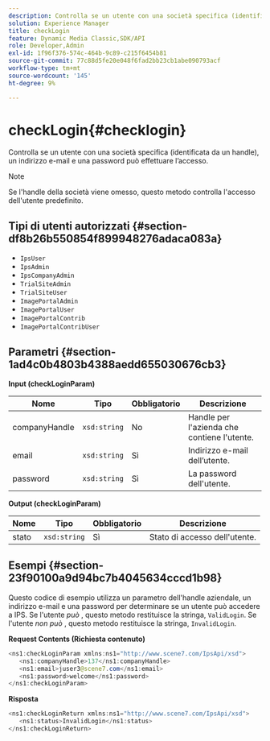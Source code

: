 ```yaml
---
description: Controlla se un utente con una società specifica (identificata da un handle), un indirizzo e-mail e una password può effettuare l’accesso.
solution: Experience Manager
title: checkLogin
feature: Dynamic Media Classic,SDK/API
role: Developer,Admin
exl-id: 1f96f376-574c-464b-9c89-c215f6454b81
source-git-commit: 77c88d5fe20e048f6fad2bb23cb1abe090793acf
workflow-type: tm+mt
source-wordcount: '145'
ht-degree: 9%

---
```


# checkLogin{#checklogin}

Controlla se un utente con una società specifica (identificata da un handle), un indirizzo e-mail e una password può effettuare l’accesso.

>[!NOTE]
>
>Se l&#39;handle della società viene omesso, questo metodo controlla l&#39;accesso dell&#39;utente predefinito.

## Tipi di utenti autorizzati {#section-df8b26b550854f899948276adaca083a}

* `IpsUser`
* `IpsAdmin`
* `IpsCompanyAdmin`
* `TrialSiteAdmin`
* `TrialSiteUser`
* `ImagePortalAdmin`
* `ImagePortalUser`
* `ImagePortalContrib`
* `ImagePortalContribUser`

## Parametri {#section-1ad4c0b4803b4388aedd655030676cb3}

**Input (checkLoginParam)**

| Nome | Tipo | Obbligatorio | Descrizione |
|---|---|---|---|
| companyHandle | `xsd:string` | No | Handle per l&#39;azienda che contiene l&#39;utente. |
| email | `xsd:string` | Sì | Indirizzo e-mail dell’utente. |
| password | `xsd:string` | Sì | La password dell&#39;utente. |

**Output (checkLoginParam)**

| Nome | Tipo | Obbligatorio | Descrizione |
|---|---|---|---|
| stato | `xsd:string` | Sì | Stato di accesso dell&#39;utente. |

## Esempi {#section-23f90100a9d94bc7b4045634cccd1b98}

Questo codice di esempio utilizza un parametro dell&#39;handle aziendale, un indirizzo e-mail e una password per determinare se un utente può accedere a IPS. Se l&#39;utente *può* , questo metodo restituisce la stringa, `ValidLogin`. Se l&#39;utente *non può* , questo metodo restituisce la stringa, `InvalidLogin`.

**Request Contents (Richiesta contenuto)**

```java
<ns1:checkLoginParam xmlns:ns1="http://www.scene7.com/IpsApi/xsd">
   <ns1:companyHandle>137</ns1:companyHandle>
   <ns1:email>juser3@scene7.com</ns1:email>
   <ns1:password>welcome</ns1:password>
</ns1:checkLoginParam>
```

**Risposta**

```java
<ns1:checkLoginReturn xmlns:ns1="http://www.scene7.com/IpsApi/xsd">
   <ns1:status>InvalidLogin</ns1:status>
</ns1:checkLoginReturn>
```
